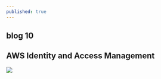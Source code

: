 ```yaml
---
published: true
---
```

## blog 10

## AWS Identity and Access Management 

![]({{site.baseurl}}/https://blogs.tensult.com/wp-content/uploads/2019/12/AWS-IAM-1024x532.png)


